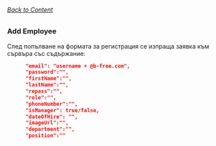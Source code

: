 ###### [Back to Content](/FrontEndReadMeFiles/README.md)

### Add Employee

След попълване на формата за регистрация се изпраща заявка към сървъра със съдържание:

```json
      "email": "username + @b-free.com",
      "password":"",
      "firstName":"",
      "lastName":"",
      "repass":"",
      "role":"",
      "phoneNumber":"",
      "isManager": true/false,
      "dateOfHire": "",
      "imageUrl":"",
      "department":"",
      "position":""
```
